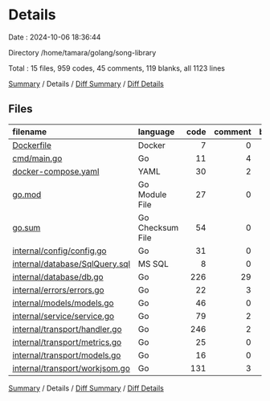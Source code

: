 # Details

Date : 2024-10-06 18:36:44

Directory /home/tamara/golang/song-library

Total : 15 files,  959 codes, 45 comments, 119 blanks, all 1123 lines

[Summary](results.md) / Details / [Diff Summary](diff.md) / [Diff Details](diff-details.md)

## Files
| filename | language | code | comment | blank | total |
| :--- | :--- | ---: | ---: | ---: | ---: |
| [Dockerfile](/Dockerfile) | Docker | 7 | 0 | 2 | 9 |
| [cmd/main.go](/cmd/main.go) | Go | 11 | 4 | 5 | 20 |
| [docker-compose.yaml](/docker-compose.yaml) | YAML | 30 | 2 | 2 | 34 |
| [go.mod](/go.mod) | Go Module File | 27 | 0 | 4 | 31 |
| [go.sum](/go.sum) | Go Checksum File | 54 | 0 | 1 | 55 |
| [internal/config/config.go](/internal/config/config.go) | Go | 31 | 0 | 6 | 37 |
| [internal/database/SqlQuery.sql](/internal/database/SqlQuery.sql) | MS SQL | 8 | 0 | 0 | 8 |
| [internal/database/db.go](/internal/database/db.go) | Go | 226 | 29 | 20 | 275 |
| [internal/errors/errors.go](/internal/errors/errors.go) | Go | 22 | 3 | 6 | 31 |
| [internal/models/models.go](/internal/models/models.go) | Go | 46 | 0 | 13 | 59 |
| [internal/service/service.go](/internal/service/service.go) | Go | 79 | 2 | 14 | 95 |
| [internal/transport/handler.go](/internal/transport/handler.go) | Go | 246 | 2 | 22 | 270 |
| [internal/transport/metrics.go](/internal/transport/metrics.go) | Go | 25 | 0 | 7 | 32 |
| [internal/transport/models.go](/internal/transport/models.go) | Go | 16 | 0 | 3 | 19 |
| [internal/transport/workjsom.go](/internal/transport/workjsom.go) | Go | 131 | 3 | 14 | 148 |

[Summary](results.md) / Details / [Diff Summary](diff.md) / [Diff Details](diff-details.md)